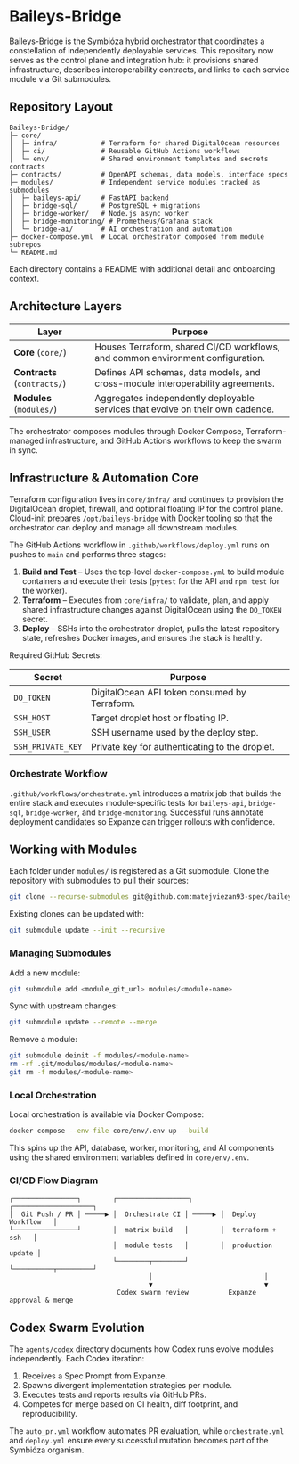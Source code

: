 # Baileys-Bridge

Baileys-Bridge is the Symbióza hybrid orchestrator that coordinates a constellation of independently deployable services. This repository now serves as the control plane and integration hub: it provisions shared infrastructure, describes interoperability contracts, and links to each service module via Git submodules.

## Repository Layout

```
Baileys-Bridge/
├─ core/
│  ├─ infra/           # Terraform for shared DigitalOcean resources
│  ├─ ci/              # Reusable GitHub Actions workflows
│  └─ env/             # Shared environment templates and secrets contracts
├─ contracts/          # OpenAPI schemas, data models, interface specs
├─ modules/            # Independent service modules tracked as submodules
│  ├─ baileys-api/     # FastAPI backend
│  ├─ bridge-sql/      # PostgreSQL + migrations
│  ├─ bridge-worker/   # Node.js async worker
│  ├─ bridge-monitoring/ # Prometheus/Grafana stack
│  └─ bridge-ai/       # AI orchestration and automation
├─ docker-compose.yml  # Local orchestrator composed from module subrepos
└─ README.md
```

Each directory contains a README with additional detail and onboarding context.

## Architecture Layers

| Layer | Purpose |
| --- | --- |
| **Core** (`core/`) | Houses Terraform, shared CI/CD workflows, and common environment configuration.
| **Contracts** (`contracts/`) | Defines API schemas, data models, and cross-module interoperability agreements.
| **Modules** (`modules/`) | Aggregates independently deployable services that evolve on their own cadence.

The orchestrator composes modules through Docker Compose, Terraform-managed infrastructure, and GitHub Actions workflows to keep the swarm in sync.

## Infrastructure & Automation Core

Terraform configuration lives in `core/infra/` and continues to provision the DigitalOcean droplet, firewall, and optional floating IP for the control plane. Cloud-init prepares `/opt/baileys-bridge` with Docker tooling so that the orchestrator can deploy and manage all downstream modules.

The GitHub Actions workflow in `.github/workflows/deploy.yml` runs on pushes to `main` and performs three stages:

1. **Build and Test** – Uses the top-level `docker-compose.yml` to build module containers and execute their tests (`pytest` for the API and `npm test` for the worker).
2. **Terraform** – Executes from `core/infra/` to validate, plan, and apply shared infrastructure changes against DigitalOcean using the `DO_TOKEN` secret.
3. **Deploy** – SSHs into the orchestrator droplet, pulls the latest repository state, refreshes Docker images, and ensures the stack is healthy.

Required GitHub Secrets:

| Secret | Purpose |
| --- | --- |
| `DO_TOKEN` | DigitalOcean API token consumed by Terraform. |
| `SSH_HOST` | Target droplet host or floating IP. |
| `SSH_USER` | SSH username used by the deploy step. |
| `SSH_PRIVATE_KEY` | Private key for authenticating to the droplet. |

### Orchestrate Workflow

`.github/workflows/orchestrate.yml` introduces a matrix job that builds the entire stack and executes module-specific tests for `baileys-api`, `bridge-sql`, `bridge-worker`, and `bridge-monitoring`. Successful runs annotate deployment candidates so Expanze can trigger rollouts with confidence.

## Working with Modules

Each folder under `modules/` is registered as a Git submodule. Clone the repository with submodules to pull their sources:

```sh
git clone --recurse-submodules git@github.com:matejviezan93-spec/baileys-bridge.git
```

Existing clones can be updated with:

```sh
git submodule update --init --recursive
```

### Managing Submodules

Add a new module:

```sh
git submodule add <module_git_url> modules/<module-name>
```

Sync with upstream changes:

```sh
git submodule update --remote --merge
```

Remove a module:

```sh
git submodule deinit -f modules/<module-name>
rm -rf .git/modules/modules/<module-name>
git rm -f modules/<module-name>
```

### Local Orchestration

Local orchestration is available via Docker Compose:

```sh
docker compose --env-file core/env/.env up --build
```

This spins up the API, database, worker, monitoring, and AI components using the shared environment variables defined in `core/env/.env`.

### CI/CD Flow Diagram

```
┌────────────────┐        ┌──────────────────┐        ┌────────────────────┐
│  Git Push / PR │ ─────▶ │  Orchestrate CI │ ─────▶ │  Deploy Workflow   │
└────────────────┘        │  matrix build   │        │  terraform + ssh   │
                          │  module tests   │        │  production update │
                          └────────┬────────┘        └──────────┬─────────┘
                                   │                            │
                                   ▼                            ▼
                           Codex swarm review          Expanze approval & merge
```

## Codex Swarm Evolution

The `agents/codex` directory documents how Codex runs evolve modules independently. Each Codex iteration:

1. Receives a Spec Prompt from Expanze.
2. Spawns divergent implementation strategies per module.
3. Executes tests and reports results via GitHub PRs.
4. Competes for merge based on CI health, diff footprint, and reproducibility.

The `auto_pr.yml` workflow automates PR evaluation, while `orchestrate.yml` and `deploy.yml` ensure every successful mutation becomes part of the Symbióza organism.
